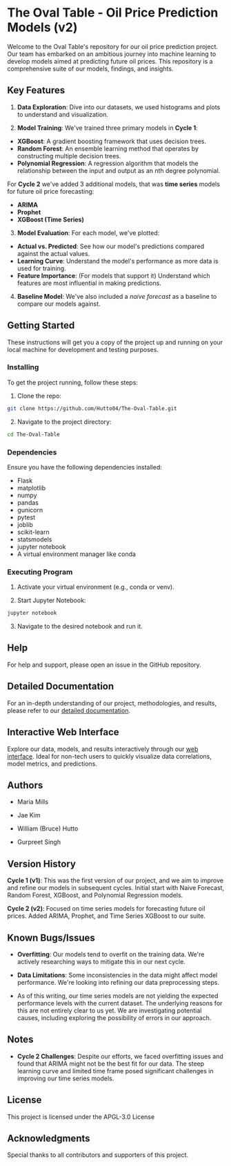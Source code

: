 # The Oval Table - Oil Price Prediction Models (v2)

Welcome to the Oval Table's repository for our oil price prediction project. Our team has embarked on an ambitious journey into machine learning to develop models aimed at predicting future oil prices. This repository is a comprehensive suite of our models, findings, and insights.

## Key Features

1. __Data Exploration__: Dive into our datasets, we used histograms and plots to understand and visualization.

2. __Model Training__: We've trained three primary models in __Cycle 1__:
- __XGBoost__: A gradient boosting framework that uses decision trees.
- __Random Forest__: An ensemble learning method that operates by constructing multiple decision trees.
- __Polynomial Regression__: A regression algorithm that models the relationship between the input and output as an nth degree polynomial.

For __Cycle 2__ we've added 3 additional models, that was __time series__ models for future oil price forecasting:
-  __ARIMA__
- __Prophet__
- __XGBoost (Time Series)__

3. __Model Evaluation__: For each model, we've plotted:
- __Actual vs. Predicted__: See how our model's predictions compared against the actual values.
- __Learning Curve__: Understand the model's performance as more data is used for training.
- __Feature Importance__: (For models that support it) Understand which features are most influential in making predictions.

4. __Baseline Model__: We've also included a _naive forecast_ as a baseline to compare our models against.


## Getting Started

These instructions will get you a copy of the project up and running on your local machine for development and testing purposes.

### Installing
To get the project running, follow these steps:

1. Clone the repo:
```bash
git clone https://github.com/Hutto04/The-Oval-Table.git
```
2. Navigate to the project directory:
```bash
cd The-Oval-Table
```

### Dependencies

Ensure you have the following dependencies installed:

- Flask
- matplotlib
- numpy
- pandas
- gunicorn
- pytest
- joblib
- scikit-learn
- statsmodels
- jupyter notebook
- A virtual environment manager like conda

### Executing Program

1. Activate your virtual environment (e.g., conda or venv).

2. Start Jupyter Notebook:
```bash
jupyter notebook
```

3. Navigate to the desired notebook and run it.

## Help

For help and support, please open an issue in the GitHub repository.

## Detailed Documentation

For an in-depth understanding of our project, methodologies, and results, please refer to our [detailed documentation](https://mariamills.github.io/Oil-Price-Prediction-Documentation/).

## Interactive Web Interface

Explore our data, models, and results interactively through our [web interface](https://oil-price-prediction.onrender.com/). Ideal for non-tech users to quickly visualize data correlations, model metrics, and predictions.

## Authors

- Maria Mills

- Jae Kim

- William (Bruce) Hutto

- Gurpreet Singh

## Version History

__Cycle 1 (v1)__: This was the first version of our project, and we aim to improve and refine our models in subsequent cycles. Initial start with Naive Forecast, Random Forest, XGBoost, and Polynomial Regression models.

__Cycle 2 (v2)__: Focused on time series models for forecasting future oil prices. Added ARIMA, Prophet, and Time Series XGBoost to our suite.

## Known Bugs/Issues

- __Overfitting__: Our models tend to overfit on the training data. We're actively researching ways to mitigate this in our next cycle.

- __Data Limitations__: Some inconsistencies in the data might affect model performance. We're looking into refining our data preprocessing steps.

- As of this writing, our time series models are not yielding the expected performance levels with the current dataset. The underlying reasons for this are not entirely clear to us yet. We are investigating potential causes, including exploring the possibility of errors in our approach.

## Notes
- __Cycle 2 Challenges__: Despite our efforts, we faced overfitting issues and found that ARIMA might not be the best fit for our data. The steep learning curve and limited time frame posed significant challenges in improving our time series models.

## License

This project is licensed under the APGL-3.0 License

## Acknowledgments

Special thanks to all contributors and supporters of this project.
